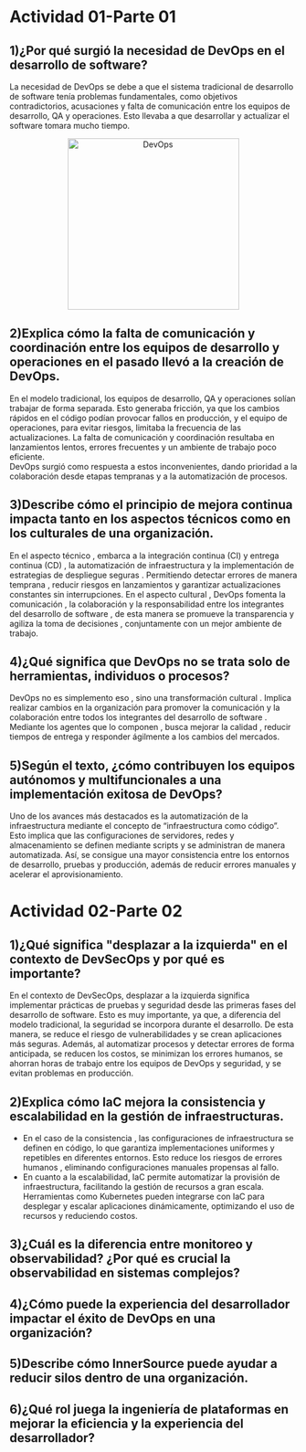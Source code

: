# Actividad 01-Parte 01
## 1)¿Por qué surgió la necesidad de DevOps en el desarrollo de software?
La necesidad de DevOps se debe a que el sistema tradicional de desarrollo de software tenía problemas fundamentales, como objetivos contradictorios,
acusaciones y falta de comunicación entre los equipos de desarrollo, QA y operaciones. Esto llevaba a que desarrollar y actualizar el software tomara mucho tiempo.
<p align="center">
  <img src="https://devopedia.org/images/article/54/7602.1513404277.png" alt="DevOps" width="300">
</p>

## 2)Explica cómo la falta de comunicación y coordinación entre los equipos de desarrollo y operaciones en el pasado llevó a la creación de DevOps.
En el modelo tradicional, los equipos de desarrollo, QA y operaciones solían trabajar de forma separada. Esto generaba fricción, ya que los cambios rápidos en el código podían provocar fallos en producción, y el equipo de operaciones, para evitar riesgos, limitaba la frecuencia de las actualizaciones. La falta de comunicación y coordinación resultaba en lanzamientos lentos, errores frecuentes y un ambiente de trabajo poco eficiente.  
DevOps surgió como respuesta a estos inconvenientes, dando prioridad a la colaboración desde etapas tempranas y a la automatización de procesos.  

## 3)Describe cómo el principio de mejora continua impacta tanto en los aspectos técnicos como en los culturales de una organización.
En el aspecto técnico , embarca a la integración continua (CI) y entrega continua (CD) , la automatización de infraestructura y la implementación de estrategias de despliegue seguras . Permitiendo detectar errores de manera temprana , reducir riesgos en lanzamientos y garantizar actualizaciones constantes sin interrupciones.
En el aspecto cultural , DevOps fomenta la comunicación , la colaboración y la responsabilidad entre los integrantes del desarrollo de software , de esta manera se promueve la transparencia y agiliza la toma de decisiones , conjuntamente con un mejor ambiente de trabajo.

## 4)¿Qué significa que DevOps no se trata solo de herramientas, individuos o procesos? 
DevOps no es simplemento eso , sino una transformación cultural . Implica realizar cambios en la organización para promover la comunicación y la colaboración entre todos los integrantes del desarrollo de software . Mediante los agentes que lo componen , busca mejorar la calidad , reducir tiempos de entrega y responder ágilmente a los cambios del mercados. 

## 5)Según el texto, ¿cómo contribuyen los equipos autónomos y multifuncionales a una implementación exitosa de DevOps?
Uno de los avances más destacados es la automatización de la infraestructura mediante el concepto de “infraestructura como código”. Esto implica que las configuraciones de servidores, redes y almacenamiento se definen mediante scripts y se administran de manera automatizada. Así, se consigue una mayor consistencia entre los entornos de desarrollo, pruebas y producción, además de reducir errores manuales y acelerar el aprovisionamiento.

# Actividad 02-Parte 02
## 1)¿Qué significa "desplazar a la izquierda" en el contexto de DevSecOps y por qué es importante?
En el contexto de DevSecOps, desplazar a la izquierda significa implementar prácticas de pruebas y seguridad desde las primeras fases del desarrollo de software. Esto es muy importante, ya que, a diferencia del modelo tradicional, la seguridad se incorpora durante el desarrollo. De esta manera, se reduce el riesgo de vulnerabilidades y se crean aplicaciones más seguras.
 Además, al automatizar procesos y detectar errores de forma anticipada, se reducen los costos, se minimizan los errores humanos, se ahorran horas de trabajo entre los equipos de DevOps y seguridad, y se evitan problemas en producción.
 
## 2)Explica cómo IaC mejora la consistencia y escalabilidad en la gestión de infraestructuras.
- En el caso de la consistencia , las configuraciones de infraestructura se definen en código, lo que garantiza implementaciones uniformes y repetibles en diferentes entornos. Esto reduce los riesgos de errores humanos , eliminando configuraciones manuales propensas al fallo.
- En cuanto a la escalabilidad, IaC permite automatizar la provisión de infraestructura, facilitando la gestión de recursos a gran escala. Herramientas como Kubernetes pueden integrarse con IaC para desplegar y escalar aplicaciones dinámicamente, optimizando el uso de recursos y reduciendo costos.

## 3)¿Cuál es la diferencia entre monitoreo y observabilidad? ¿Por qué es crucial la observabilidad en sistemas complejos?

## 4)¿Cómo puede la experiencia del desarrollador impactar el éxito de DevOps en una organización?

## 5)Describe cómo InnerSource puede ayudar a reducir silos dentro de una organización.

## 6)¿Qué rol juega la ingeniería de plataformas en mejorar la eficiencia y la experiencia del desarrollador?


